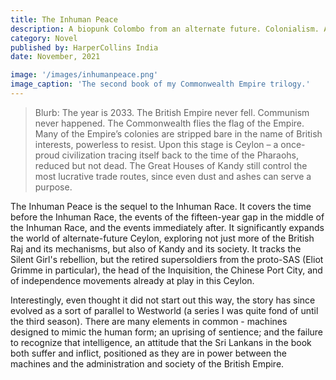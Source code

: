 ```yaml
---
title: The Inhuman Peace
description: A biopunk Colombo from an alternate future. Colonialism. A machine uprising. And the consequences.
category: Novel
published by: HarperCollins India
date: November, 2021

image: '/images/inhumanpeace.png'
image_caption: 'The second book of my Commonwealth Empire trilogy.'
---
```



>Blurb: The year is 2033. The British Empire never fell. Communism never happened. The Commonwealth flies the flag of the Empire. Many of the Empire’s colonies are stripped bare in the name of British interests, powerless to resist. Upon this stage is Ceylon – a once-proud civilization tracing itself back to the time of the Pharaohs, reduced but not dead. The Great Houses of Kandy still control the most lucrative trade routes, since even dust and ashes can serve a purpose.


The Inhuman Peace is the sequel to the Inhuman Race. It covers the time before the Inhuman Race, the events of the fifteen-year gap in the middle of the Inhuman Race, and the events immediately after. It significantly expands the world of alternate-future Ceylon, exploring not just more of the British Raj and its mechanisms, but also of Kandy and its society. It tracks the Silent Girl's rebellion, but the retired supersoldiers from the proto-SAS (Eliot Grimme in particular), the head of the Inquisition, the Chinese Port City, and of independence movements already at play in this Ceylon.

Interestingly, even thought it did not start out this way, the story has since evolved as a sort of parallel to Westworld (a series I was quite fond of until the third season). There are many elements in common - machines designed to mimic the human form; an uprising of sentience; and the failure to recognize that intelligence, an attitude that the Sri Lankans in the book both suffer and inflict, positioned as they are in power between the machines and the administration and society of the British Empire.
